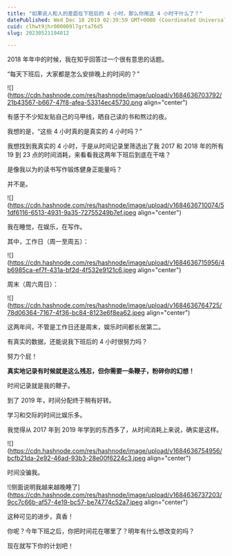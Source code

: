 ```yaml
---
title: "如果说人和人的差距在下班后的 4 小时，那么你用这 4 小时干什么了？"
datePublished: Wed Dec 18 2019 02:39:59 GMT+0000 (Coordinated Universal Time)
cuid: clhwt9jhr000009l7grta76d5
slug: 20230521104012

---
```


2018 年年中的时候，我在知乎回答过一个很有意思的话题。

“每天下班后，大家都是怎么安排晚上的时间的？”

![](https://cdn.hashnode.com/res/hashnode/image/upload/v1684636703792/21b43567-b667-47f8-afea-53314ec45730.png align="center")

有感于不少知友贴自己的马甲线，晒自己读的书和熬过的夜。

我想的是，“这些 4 小时真的是真实的 4 小时吗？”

我想找到我真实的 4 小时，于是从时间记录里筛选出了我 2017 和 2018 年的所有 19 到 23 点的时间消耗，来看看我这两年下班后到底在干啥？

是像我以为的读书写作锻炼健身正能量吗？

并不是。

![](https://cdn.hashnode.com/res/hashnode/image/upload/v1684636710074/51df6116-6513-4931-9a35-72755249b7ef.jpeg align="center")

我在睡觉，在娱乐，在写作。

其中，工作日（周一至周五）：

![](https://cdn.hashnode.com/res/hashnode/image/upload/v1684636715956/4b6985ca-ef7f-431a-bf2d-4f532e9121c6.jpeg align="center")

周末（周六周日）：

![](https://cdn.hashnode.com/res/hashnode/image/upload/v1684636764725/78d06364-7167-4f36-bc84-8123e6f8ea62.jpeg align="center")

这两年间，不管是工作日还是周末，娱乐时间都长居第二。

有真实的数据，还能说我下班后的 4 小时很努力吗？

努力个屁！

**真实地记录有时候就是这么残忍，但你需要一条鞭子，粉碎你的幻想！**

时间记录就是我的鞭子。

到了 2019 年，时间分配终于稍有好转。

学习和交际的时间比娱乐多。

我觉得从 2017 年到 2019 年学到的东西多了，从时间消耗上来说，确实是这样。

![](https://cdn.hashnode.com/res/hashnode/image/upload/v1684636754956/bcfb21da-2e92-46ad-93b3-28e00f6224c3.jpeg align="center")

时间没骗我。

![侧面说明我越来越晚睡了](https://cdn.hashnode.com/res/hashnode/image/upload/v1684636737203/9cc7c66b-af57-4e19-bc57-be74774c52a7.jpeg align="center")

这种可见的进步，真香！

你呢？今年下班之后，你把时间花在哪里了？明年有什么想改变的吗？

现在就写下你的计划吧！